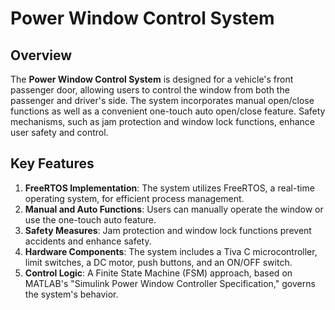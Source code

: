 # Power Window Control System

## Overview
The **Power Window Control System** is designed for a vehicle's front passenger door, allowing users to control the window from both the passenger and driver's side. The system incorporates manual open/close functions as well as a convenient one-touch auto open/close feature. Safety mechanisms, such as jam protection and window lock functions, enhance user safety and control.

## Key Features
1. **FreeRTOS Implementation**: The system utilizes FreeRTOS, a real-time operating system, for efficient process management.
2. **Manual and Auto Functions**: Users can manually operate the window or use the one-touch auto feature.
3. **Safety Measures**: Jam protection and window lock functions prevent accidents and enhance safety.
4. **Hardware Components**: The system includes a Tiva C microcontroller, limit switches, a DC motor, push buttons, and an ON/OFF switch.
5. **Control Logic**: A Finite State Machine (FSM) approach, based on MATLAB's "Simulink Power Window Controller Specification," governs the system's behavior.


